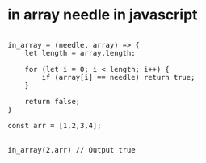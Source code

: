 # in array needle in javascript

<pre>

in_array = (needle, array) => {
    let length = array.length;

    for (let i = 0; i < length; i++) {
        if (array[i] == needle) return true;
    }

    return false;
}

const arr = [1,2,3,4];


in_array(2,arr) // Output true

</pre>
